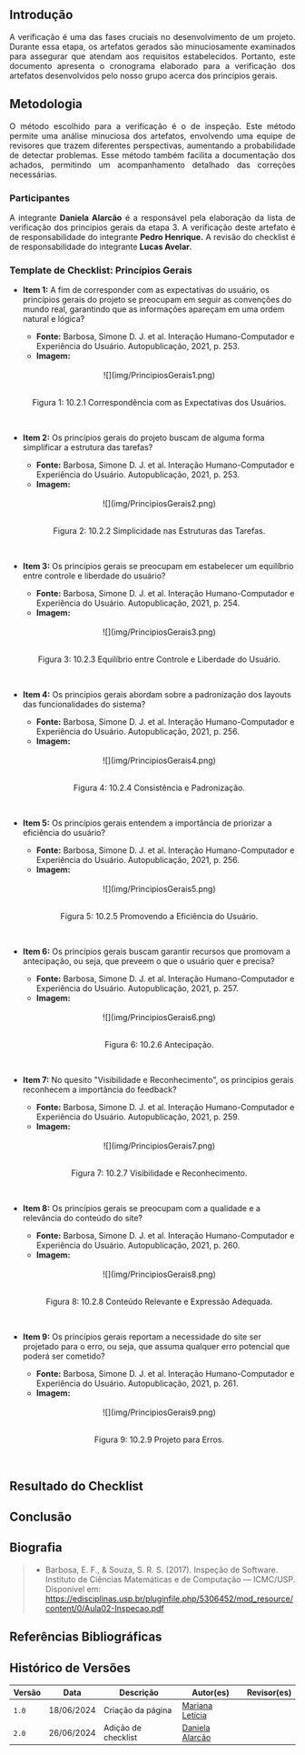 ## Introdução
<p style="text-align: justify;"> A verificação é uma das fases cruciais no desenvolvimento de um projeto. Durante essa etapa, os artefatos gerados são minuciosamente examinados para assegurar que atendam aos requisitos estabelecidos. Portanto, este documento apresenta o cronograma elaborado para a verificação dos artefatos desenvolvidos pelo nosso grupo acerca dos princípios gerais. </p>

## Metodologia
<p style="text-align: justify;"> O método escolhido para a verificação é o de inspeção. Este método permite uma análise minuciosa dos artefatos, envolvendo uma equipe de revisores que trazem diferentes perspectivas, aumentando a probabilidade de detectar problemas. Esse método também facilita a documentação dos achados, permitindo um acompanhamento detalhado das correções necessárias. </p> </p>

### Participantes
<p style="text-align: justify;"> A integrante <strong>Daniela Alarcão</strong> é a responsável pela elaboração da lista de verificação dos princípios gerais da etapa 3. A verificação deste artefato é de responsabilidade do integrante <strong>Pedro Henrique.</strong> A revisão do checklist é de responsabilidade do integrante <strong>Lucas Avelar</strong>.</p>

### Template de Checklist: Princípios Gerais
- **Item 1:** A fim de corresponder com as expectativas do usuário, os princípios gerais do projeto se preocupam em seguir as convenções do mundo real, garantindo que as informações apareçam em uma ordem natural e lógica? 
    - **Fonte:** Barbosa, Simone D. J. et al. Interação Humano-Computador e Experiência do Usuário. Autopublicação, 2021, p. 253.
    - **Imagem:**
    <br>
    <center>
    ![](img/PrincipiosGerais1.png)
    <br><br>
    <p style="text-align: center">Figura 1: 10.2.1 Correspondência com as Expectativas dos Usuários. </p><br>

- **Item 2:** Os princípios gerais do projeto buscam de alguma forma simplificar a estrutura das tarefas?
    - **Fonte:** Barbosa, Simone D. J. et al. Interação Humano-Computador e Experiência do Usuário. Autopublicação, 2021, p. 253.
    - **Imagem:**
    <br>
    <center>
    ![](img/PrincipiosGerais2.png)
    <br><br>
    <p style="text-align: center">Figura 2: 10.2.2 Simplicidade nas Estruturas das Tarefas. </p><br>

- **Item 3:** Os princípios gerais se preocupam em estabelecer um equilíbrio entre controle e liberdade do usuário?
    - **Fonte:** Barbosa, Simone D. J. et al. Interação Humano-Computador e Experiência do Usuário. Autopublicação, 2021, p. 254.
    - **Imagem:**
    <br>
    <center>
    ![](img/PrincipiosGerais3.png)
    <br><br>
    <p style="text-align: center">Figura 3: 10.2.3 Equilíbrio entre Controle e Liberdade do Usuário. </p><br>

- **Item 4:** Os princípios gerais abordam sobre a padronização dos layouts das funcionalidades do sistema?
    - **Fonte:** Barbosa, Simone D. J. et al. Interação Humano-Computador e Experiência do Usuário. Autopublicação, 2021, p. 256.
    - **Imagem:**
    <br>
    <center>
    ![](img/PrincipiosGerais4.png)
    <br><br>
    <p style="text-align: center">Figura 4: 10.2.4 Consistência e Padronização. </p><br>

- **Item 5:** Os princípios gerais entendem a importância de priorizar a eficiência do usuário?
    - **Fonte:** Barbosa, Simone D. J. et al. Interação Humano-Computador e Experiência do Usuário. Autopublicação, 2021, p. 256.
    - **Imagem:**
    <br>
    <center>
    ![](img/PrincipiosGerais5.png)
    <br><br>
    <p style="text-align: center">Figura 5: 10.2.5 Promovendo a Eficiência do Usuário. </p><br>

- **Item 6:** Os princípios gerais buscam garantir recursos que promovam a antecipação, ou seja, que preveem o que o usuário quer e precisa?
    - **Fonte:** Barbosa, Simone D. J. et al. Interação Humano-Computador e Experiência do Usuário. Autopublicação, 2021, p. 257.
    - **Imagem:**
    <br>
    <center>
    ![](img/PrincipiosGerais6.png)
    <br><br>
    <p style="text-align: center">Figura 6: 10.2.6 Antecipação. </p><br>

- **Item 7:** No quesito "Visibilidade e Reconhecimento", os princípios gerais reconhecem a importância do feedback?
    - **Fonte:** Barbosa, Simone D. J. et al. Interação Humano-Computador e Experiência do Usuário. Autopublicação, 2021, p. 259.
    - **Imagem:**
    <br>
    <center>
    ![](img/PrincipiosGerais7.png)
    <br><br>
    <p style="text-align: center">Figura 7: 10.2.7 Visibilidade e Reconhecimento. </p><br>

- **Item 8:** Os princípios gerais se preocupam com a qualidade e a relevância do conteúdo do site?
    - **Fonte:** Barbosa, Simone D. J. et al. Interação Humano-Computador e Experiência do Usuário. Autopublicação, 2021, p. 260.
    - **Imagem:**
    <br>
    <center>
    ![](img/PrincipiosGerais8.png)
    <br><br>
    <p style="text-align: center">Figura 8: 10.2.8 Conteúdo Relevante e Expressão Adequada. </p><br>

- **Item 9:** Os princípios gerais reportam a necessidade do site ser projetado para o erro, ou seja, que assuma qualquer erro potencial que poderá ser cometido?
    - **Fonte:** Barbosa, Simone D. J. et al. Interação Humano-Computador e Experiência do Usuário. Autopublicação, 2021, p. 261.
    - **Imagem:**
    <br>
    <center>
    ![](img/PrincipiosGerais9.png)
    <br><br>
    <p style="text-align: center">Figura 9: 10.2.9 Projeto para Erros. </p><br>


## Resultado do Checklist
 <!-- template de VERIFICAÇÃO -->

<!-- 
| Item | Descrição      | Versão do Artefato | Avaliação      | Descrição do problema | Sugestão de Ação Corretiva | Observações |
| ---- | -------------- | ------------------ | -------------- | --------------------- | -------------------------- | ----------- |
|  1   | (COLOCAR DECRIÇÃO DO ITEM 1 AQUI) | (COLOCAR SE ESTÁ CONFORME OU NÃO CONFORME) |  | |
|  2   | (COLOCAR DECRIÇÃO DO ITEM 2 AQUI) | (COLOCAR VERSÃO AQUI) | (COLOCAR SE ESTÁ CONFORME OU NÃO CONFORME)|  |   |  |
|  3   | (COLOCAR DECRIÇÃO DO ITEM 3 AQUI) | (COLOCAR VERSÃO AQUI)| (COLOCAR SE ESTÁ CONFORME OU NÃO CONFORME) | |  | 
|  4   | (COLOCAR DECRIÇÃO DO ITEM 4 AQUI) | (COLOCAR VERSÃO AQUI) | (COLOCAR SE ESTÁ CONFORME OU NÃO CONFORME)  | | | |
|  5   | (COLOCAR DECRIÇÃO DO ITEM 5 AQUI) | (COLOCAR VERSÃO AQUI)| (COLOCAR SE ESTÁ CONFORME OU NÃO CONFORME)  | | |  |
<p style="text-align: center">Tabela (COLQUE O NUMERO DA TABELA AQUI): (COLOQUE O TÍTULO DA TABELA AQUI)</p>
<p style="text-align: center">Fonte: (COLOQUE SEU NOME AQUI), 2024</p>

<iframe width="560" height="315" 
src="(COLOQUE O LINK EMBED AQUI)" 
title="YouTube video player" frameborder="0" allow="accelerometer; autoplay; clipboard-write; encrypted-media; gyroscope; picture-in-picture; web-share" referrerpolicy="strict-origin-when-cross-origin" allowfullscreen></iframe>

<p style="text-align: center">Vídeo (COLOQUE O NUMERO DO VÍDEO AQUI): (COLOQUE O TÍTULO DO VÍDEO AQUI).</p>
<p style="text-align: center">Fonte: (COLOQUE SEU NOME AQUI), 2024</p> -->

## Conclusão

## Biografia
>- Barbosa, E. F., & Souza, S. R. S. (2017). Inspeção de Software. Instituto de Ciências Matemáticas e de Computação — ICMC/USP. Disponivel em: https://edisciplinas.usp.br/pluginfile.php/5306452/mod_resource/content/0/Aula02-Inspecao.pdf

## Referências Bibliográficas


## Histórico de Versões

| Versão |    Data    | Descrição                                 | Autor(es)                                       | Revisor(es)                                    |
| ------ | :--------: | ----------------------------------------- | ----------------------------------------------- | ---------------------------------------------- |
| `1.0`   | 18/06/2024 | Criação da página                         | [Mariana Letícia](https://github.com/Marianannn) |   |
| `2.0`   | 26/06/2024 | Adição de checklist                        | [Daniela Alarcão](https://github.com/danialarcao) |   |